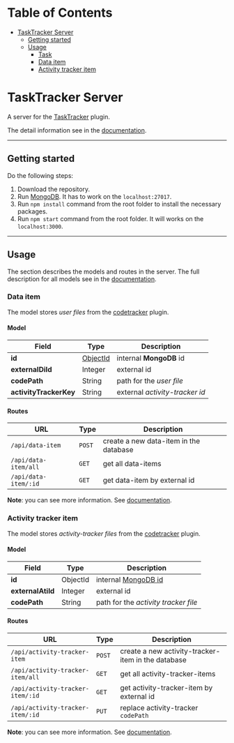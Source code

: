 # Table of Contents

- [TaskTracker Server](#tasktracker-server)
  - [Getting started](#getting-started)
  - [Usage](#usage)
    - [Task](#task)    
    - [Data item](#data-item)    
    - [Activity tracker item](#activity-tracker-item)    


# TaskTracker Server

A server for the [TaskTracker](https://github.com/JetBrains-Research/task-tracker-plugin) plugin.

The detail information see in the [documentation](https://github.com/nbirillo/task-tracker-server/wiki).

---

## Getting started

Do the following steps:

1. Download the repository.
2. Run [MongoDB](https://www.mongodb.com/). It has to work on the `localhost:27017`.
3. Run `npm install` command from the root folder to install the necessary packages.
4. Run `npm start` command from the root folder. It will works on the `localhost:3000`.

---

## Usage

The section describes the models and routes in the server. 
The full description for all models see in the [documentation](https://github.com/nbirillo/task-tracker-server/wiki/API). 

### Data item

The model stores _user files_ from the [codetracker](https://github.com/JetBrains-Research/codetracker) plugin.

#### Model

Field | Type | Description
---   | --- | ---
**id** |  [ObjectId](https://docs.mongodb.com/manual/reference/method/ObjectId/)  |  internal **MongoDB** id
**externalDiId** |  Integer | external id
**codePath** |  String | path for the _user file_
**activityTrackerKey** |  String | external _activity-tracker id_

#### Routes

URL | Type | Description
---   | --- | --- 
`/api/data-item`    | `POST` | create a new data-item in the database
`/api/data-item/all`| `GET`  | get all data-items
`/api/data-item/:id`| `GET`  | get data-item by external id

**Note**: you can see more information. See [documentation](https://github.com/nbirillo/task-tracker-server/wiki/API:-Data-item#routes).


### Activity tracker item

The model stores _activity-tracker files_ from the [codetracker](https://github.com/JetBrains-Research/codetracker) plugin.

#### Model

Field | Type | Description
---   | --- | ---
**id** |  ObjectId  |  internal [MongoDB id](https://docs.mongodb.com/manual/reference/method/ObjectId/)
**externalAtiId** |  Integer | external id
**codePath** |  String | path for the _activity tracker file_

#### Routes

URL | Type | Description
---   | --- | --- 
`/api/activity-tracker-item`    | `POST` | create a new activity-tracker-item in the database
`/api/activity-tracker-item/all`| `GET`  | get all activity-tracker-items
`/api/activity-tracker-item/:id`| `GET`  | get activity-tracker-item by external id
`/api/activity-tracker-item/:id`| `PUT`  | replace activity-tracker `codePath`

**Note**: you can see more information. See [documentation](https://github.com/nbirillo/task-tracker-server/wiki/API:-Activity-tracker-item#routes).
